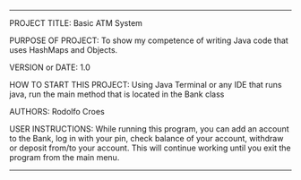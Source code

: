 ------------------------------------------------------------------------
PROJECT TITLE: Basic ATM System

PURPOSE OF PROJECT: To show my competence of writing Java code that uses HashMaps and Objects.

VERSION or DATE: 1.0

HOW TO START THIS PROJECT: Using Java Terminal or any IDE that runs java, run the main method that is located in the Bank class

AUTHORS: Rodolfo Croes

USER INSTRUCTIONS: While running this program, you can add an account to the Bank, log in with your pin, check balance of your account,
 withdraw or deposit from/to your account. This will continue working until you exit the program from the main menu.
 
------------------------------------------------------------------------



